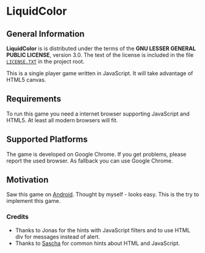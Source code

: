 # LiquidColor

## General Information

**LiquidColor** is is distributed under the terms of the **GNU LESSER GENERAL PUBLIC LICENSE**, version 3.0. The text of the license is included in the file [<code>LICENSE.TXT</code>](https://github.com/ThirtySomething/LiquidColor/blob/master/LICENSE.TXT "LGPL-3.0") in the project root.

This is a single player game written in JavaScript. It will take advantage of HTML5 canvas.

## Requirements

To run this game you need a internet browser supporting JavaScript and HTML5. At least all modern browsers will fit.

## Supported Platforms

The game is developed on Google Chrome. If you get problems, please report the used browser. As fallback you can use Google Chrome.

## Motivation

Saw this game on [Android](https://play.google.com/store/apps/details?id=yio.filler&hl=de "yioFiller"). Thought by myself - looks easy. This is the try to implement this game.

### Credits

- Thanks to Jonas for the hints with JavaScript filters and to use HTML div for messages instead of alert.
- Thanks to [Sascha](https://github.com/Foomy) for common hints about HTML and JavaScript.
